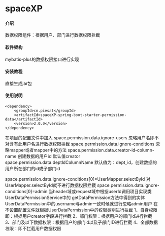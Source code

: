 # spaceXP

#### 介绍
数据权限组件：根据用户、部门进行数据权限拦截

#### 软件架构
mybatis-plus的数据权限接口进行实现

#### 安装教程
直接生成jar包
#### 使用说明
    <dependency>
        <groupId>cn.piesat</groupId>
        <artifactId>spaceXP-spring-boot-starter-permission-data</artifactId>
        <version>2.0.0</version>
    </dependency>

在项目的配置文件中加入
space.permission.data.ignore-users 忽略用户名即不对含有此用户名进行数据权限拦截
space.permission.data.ignore-conditions 忽略mapper或者mapper中的方法
space.permission.data.creator-id-column-name 创建数据的用户id 默认值creator
space.permission.data.deptIdColumnName 默认值为：dept_id，创建数据的用户所在部门的id或子部门id

space.permission.data.ignore-conditions[0]=UserMapper.selectById
对UserMapper.selectById就不进行数据权限拦截
space.permission.data.ignore-conditions[0]=admin
当header域或request域中根据userId调用项目实现类UserDataPermissionService中的
getDataPermission方法中得到的实体UserDataPermission中的username与admin一致时候就进行忽略admin用户
在不设置配置文件就根据UserDataPermission中的权限类别进行拦截
1、自身权限即：根据用户creator字段进行拦截
2、部门权限：根据用户的部门id进行拦截
3、部门及以下数据权限：根据用户的部门id以及子部门ID进行拦截
4、全部数据权限：即不拦截用户数据权限







